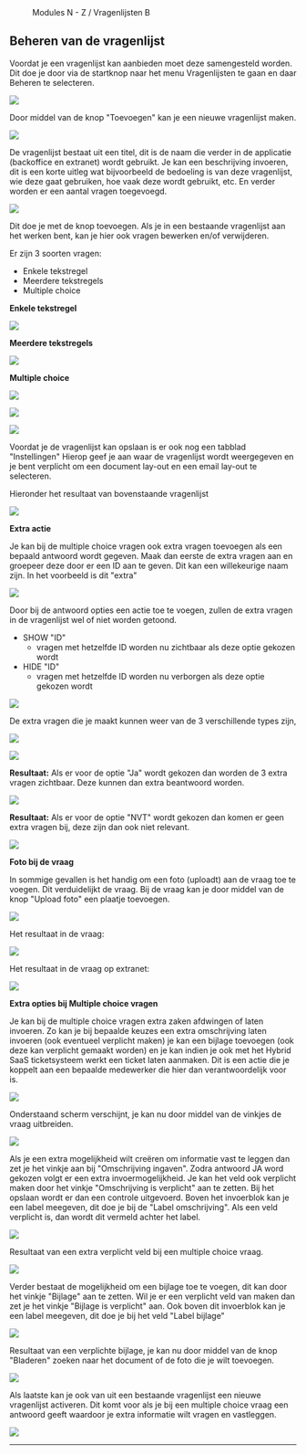 <properties>
	<page>
		<title>Vragenlijst beheren</title>
	</page>
	<menu>
		<position>Modules N - Z / Vragenlijsten</position> 
		<title>Vragenlijst beheren</title>
	<sort>B</sort>
	</menu>
</properties>

## Beheren van de vragenlijst ##

Voordat je een vragenlijst kan aanbieden moet deze samengesteld worden. Dit doe je door via de startknop naar het menu Vragenlijsten te gaan en daar Beheren te selecteren. 

![](images/vragenlijst-beheer.jpg) 

Door middel van de knop "Toevoegen" kan je een nieuwe vragenlijst maken. 

![](images/toevoegen.jpg) 

De vragenlijst bestaat uit een titel, dit is de naam die verder in de applicatie (backoffice en extranet) wordt gebruikt. Je kan een beschrijving invoeren, dit is een korte uitleg wat bijvoorbeeld de bedoeling is van deze vragenlijst, wie deze gaat gebruiken, hoe vaak deze wordt gebruikt, etc.
En verder worden er een aantal vragen toegevoegd.  

![](images/vragenlijst-beheer-toevoegen.jpg)

Dit doe je met de knop toevoegen. Als je in een bestaande vragenlijst aan het werken bent, kan je hier ook vragen bewerken en/of verwijderen.

Er zijn 3 soorten vragen:

- Enkele tekstregel
- Meerdere tekstregels
- Multiple choice

**Enkele tekstregel**

![](images/vragenlijst-beheer-1-tekstregel.jpg) 

**Meerdere tekstregels**

![](images/vragenlijst-beheer-meer-tekstregels.jpg) 

**Multiple choice**

![](images/vragenlijst-beheer-multiplechoice.jpg) 

![](images/vragenlijst-beheer-multiplechoice-antw.jpg)

![](images/vragenlijst-beheer-instellingen.jpg)

Voordat je de vragenlijst kan opslaan is er ook nog een tabblad "Instellingen" Hierop geef je aan waar de vragenlijst wordt weergegeven en je bent verplicht om een document lay-out en een email lay-out te selecteren.

Hieronder het resultaat van bovenstaande vragenlijst
 
![](images/vragenlijst-resultaat.jpg)

**Extra actie**

Je kan bij de multiple choice vragen ook extra vragen toevoegen als een bepaald antwoord wordt gegeven.
Maak dan eerste de extra vragen aan en groepeer deze door er een ID aan te geven. Dit kan een willekeurige naam zijn. In het voorbeeld is dit "extra"

![](images/vragenlijst-beheer-extra.jpg)

Door bij de antwoord opties een actie toe te voegen, zullen de extra vragen in de vragenlijst wel of niet worden getoond. 

- SHOW "ID"
	- vragen met hetzelfde ID worden nu zichtbaar als deze optie gekozen wordt
- HIDE "ID" 
	- vragen met hetzelfde ID worden nu verborgen als deze optie gekozen wordt

![](images/vragenlijst-beheer-extra-1.jpg)

De extra vragen die je maakt kunnen weer van de 3 verschillende types zijn,   

![](images/vragenlijst-beheer-extra-vraag.jpg) 

![](images/vragenlijst-beheer-extra-vraag-1.jpg)

**Resultaat:** Als er voor de optie "Ja" wordt gekozen dan worden de 3 extra vragen zichtbaar. Deze kunnen dan extra beantwoord worden.

![](images/vragenlijst-beheer-extra-show.jpg)

**Resultaat:** Als er voor de optie "NVT" wordt gekozen dan komen er geen extra vragen bij, deze zijn dan ook niet relevant.  

![](images/vragenlijst-beheer-extra-hide.jpg)        

**Foto bij de vraag**

In sommige gevallen is het handig om een foto (uploadt) aan de vraag toe te voegen. Dit verduidelijkt de vraag.
Bij de vraag kan je door middel van de knop "Upload foto" een plaatje toevoegen. 

![](images/vragenlijst-foto-upload.jpg)

Het resultaat in de vraag:

![](images/vragenlijst-foto-upload-1.jpg)  

Het resultaat in de vraag op extranet:

![](images/vragenlijst-foto-upload-2.jpg)  

**Extra opties bij Multiple choice vragen**

Je kan bij de multiple choice vragen extra zaken afdwingen of laten invoeren. Zo kan je bij bepaalde keuzes een extra omschrijving laten invoeren (ook eventueel verplicht maken) je kan een bijlage toevoegen (ook deze kan verplicht gemaakt worden) en je kan indien je ook met het Hybrid SaaS ticketsysteem werkt een ticket laten aanmaken. Dit is een actie die je koppelt aan een bepaalde medewerker die hier dan verantwoordelijk voor is. 

![](images/vragenlijst-mc-extra.jpg)

Onderstaand scherm verschijnt, je kan nu door middel van de vinkjes de vraag uitbreiden.

![](images/vragenlijst-mc-optie.jpg)

Als je een extra mogelijkheid wilt creëren om informatie vast te leggen dan zet je het vinkje aan bij "Omschrijving ingaven". Zodra antwoord JA word gekozen volgt er een extra invoermogelijkheid. Je kan het veld ook verplicht maken door het vinkje "Omschrijving is verplicht" aan te zetten. Bij het opslaan wordt er dan een controle uitgevoerd. 
Boven het invoerblok kan je een label meegeven, dit doe je bij de "Label omschrijving". Als een veld verplicht is, dan wordt dit vermeld achter het label. 

![](images/vragenlijst-mc-omschrijving-1.jpg)        

Resultaat van een extra verplicht veld bij een multiple choice vraag.

![](images/vragenlijst-mc-omschrijving.jpg)
  
Verder bestaat de mogelijkheid om een bijlage toe te voegen, dit kan door het vinkje "Bijlage" aan te zetten. Wil je er een verplicht veld van maken dan zet je het vinkje "Bijlage is verplicht" aan.
Ook boven dit invoerblok kan je een label meegeven, dit doe je bij het veld "Label bijlage" 

![](images/vragenlijst-mc-bijlage.jpg)  

Resultaat van een verplichte bijlage, je kan nu door middel van de knop "Bladeren" zoeken naar het document of de foto die je wilt toevoegen. 

![](images/vragenlijst-mc-bijlage-1.jpg)  

Als laatste kan je ook van uit een bestaande vragenlijst een nieuwe vragenlijst activeren. Dit komt voor als je bij een multiple choice vraag een antwoord geeft waardoor je extra informatie wilt vragen en vastleggen.

![](images/vragenlijst-mc-vragenlijst.jpg)      


----------

